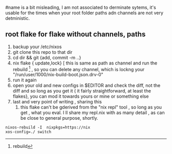 #name is a bit misleading, I am not associated to derminate sytems, it's usable for the times when your root folder paths adn channels are not very detministic.
## root flake for flake without channels, paths
1. backup your /etc/nixos
2. git clone this repo to that dir
3. cd dir && git {add, commit -m  ..} 
4. nix flake { update,lock} [ this is same as path as channel and run the rebuild [^1] , so you can delete any channel, which is lockng your "/run/user/1000/nix-build-boot.json.drv-0" 
5. run it again
6. open your old and new configs in $EDITOR  and check the diff, not the diff and so long as you get it ( it fairly straightforward, at least the flakes}, you can mod it towards yours or mine or something else
7. last and very point of writing , sharing this
	1. this flake can't be gderived from the "nix repl" tool , so long as you get , what you eval. I ll share my repl.nix with as many detail , as can be close to general purpose, shortly.
[^1]: rebuild
```
nixos-rebuild -I  nixpkgs=https://nix
xos-config=./ switch
```


